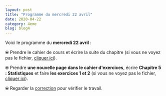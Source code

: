 ```yaml
---
layout: post
title: "Programme du mercredi 22 avril"
date: 2020-04-22
category: 4eme
blog: blog4
---
```


Voici le programme du <b>mercredi 22 avril</b> :

⦿ Prendre le cahier de cours et écrire la suite du chapitre (si vous ne voyez pas le fichier, <a href="/cours/4eme/4eme_chapitre_5_statistiques_2_v2.pdf">cliquer ici</a>).

<object data="/cours/4eme/4eme_chapitre_5_statistiques_2_v2.pdf" width="100%" height="500" type='application/pdf'></object>

⦿ Prendre <strong>une nouvelle page dans le cahier d'exercices</strong>, écrire <strong>Chapitre 5 : Statistiques</strong> et faire <b>les exercices 1 et 2</b> (si vous ne voyez pas le fichier, <a href="/exercices/4eme/4eme_exercices_mercredi_22_avril_2020.pdf">cliquer ici</a>). 

<object data="/exercices/4eme/4eme_exercices_mercredi_22_avril_2020.pdf" width="100%" height="500" type='application/pdf'></object>

⦿ Regarder la <a class="correction" href="/exercices/4eme/4eme_exercices_mercredi_22_avril_2020_corrections.pdf">correction</a> pour vérifier le travail.
